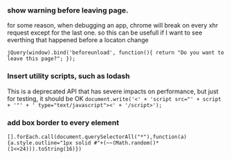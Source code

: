 ### show warning before leaving page.
for some reason, when debugging an app, chrome will break on every xhr request except for the last one. so this can be usefull if I want to see everthing that happened before a locaton change 

`jQuery(window).bind('beforeunload', function(){
    return "Do you want to leave this page?";
});`

### Insert utility scripts, such as lodash
This is a deprecated API that has severe impacts on performance, but just for testing, it should be OK 
`document.write('<' + 'script src="' + script + '"' +
                   ' type="text/javascript"><' + '/script>');`

### add box border to every element

    [].forEach.call(document.querySelectorAll("*"),function(a){a.style.outline="1px solid #"+(~~(Math.random()*(1<<24))).toString(16)})
